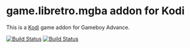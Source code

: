 # game.libretro.mgba addon for Kodi

This is a [Kodi](http://kodi.tv) game addon for Gameboy Advance.

[![Build Status](https://travis-ci.org/kodi-game/game.libretro.mgba?branch=master)](https://travis-ci.org/kodi-game/game.libretro.mgba)
[![Build Status](https://ci.appveyor.com/api/projects/status/github/kodi-game/game.libretro.mgba?svg=true)](https://ci.appveyor.com/project/kodi-game/game-libretro-mgba)
